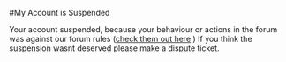 #My Account is Suspended​

Your account suspended, because your behaviour or actions in the forum was against our forum rules ([check them out here](https://www.joduska.me/forum/forum-6/announcement-1-global-forum-rules/) ) If you think the suspension wasnt deserved please make a dispute ticket.